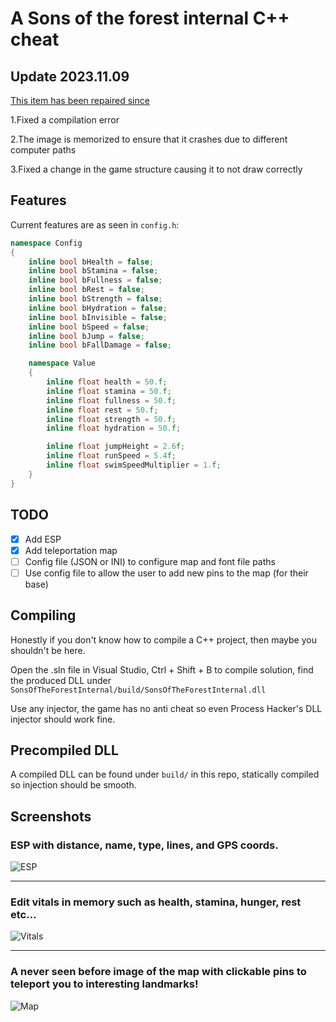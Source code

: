 # A Sons of the forest internal C++ cheat

## Update 2023.11.09
[This item has been repaired since](https://github.com/SpookySec/SonsOfTheForestInternal)

1.Fixed a compilation error

2.The image is memorized to ensure that it crashes due to different computer paths

3.Fixed a change in the game structure causing it to not draw correctly


## Features
Current features are as seen in `config.h`:

```c++
namespace Config
{
    inline bool bHealth = false;
    inline bool bStamina = false;
    inline bool bFullness = false;
    inline bool bRest = false;
    inline bool bStrength = false;
    inline bool bHydration = false;
    inline bool bInvisible = false;
    inline bool bSpeed = false;
    inline bool bJump = false;
    inline bool bFallDamage = false;

    namespace Value
    {
        inline float health = 50.f;
        inline float stamina = 50.f;
        inline float fullness = 50.f;
        inline float rest = 50.f;
        inline float strength = 50.f;
        inline float hydration = 50.f;

        inline float jumpHeight = 2.6f;
        inline float runSpeed = 5.4f;
        inline float swimSpeedMultiplier = 1.f;
    }
}
```

## TODO
- [x] Add ESP
- [x] Add teleportation map
- [ ] Config file (JSON or INI) to configure map and font file paths
- [ ] Use config file to allow the user to add new pins to the map (for their base)

## Compiling
Honestly if you don't know how to compile a C++ project, then maybe you shouldn't be here.

Open the .sln file in Visual Studio, Ctrl + Shift + B to compile solution, find the produced DLL under `SonsOfTheForestInternal/build/SonsOfTheForestInternal.dll`

Use any injector, the game has no anti cheat so even Process Hacker's DLL injector should work fine.

## Precompiled DLL
A compiled DLL can be found under `build/` in this repo, statically compiled so injection should be smooth.

## Screenshots
### ESP with distance, name, type, lines, and GPS coords.
![ESP](img/menu2.png)

--- 
### Edit vitals in memory such as health, stamina, hunger, rest etc...
![Vitals](img/menu3.png)

---
### A never seen before image of the map with clickable pins to teleport you to interesting landmarks!
![Map](img/menu1.png)
